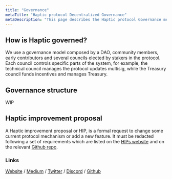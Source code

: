 ```yaml
---
title: "Governance"
metaTitle: "Haptic protocol Decentralized Governance"
metaDescription: "This page describes the Haptic protocol Governance mechanism"
---
```


## How is Haptic governed?

We use a governance model composed by a DAO, community members, early contributors and several councils elected by stakers in the protocol. Each council controls specific parts of the system, for example, the technical council manages the protocol updates multisig, while the Treasury council funds incentives and manages Treasury.

## Governance structure
WIP

## Haptic improvement proposal
A Haptic improvement proposal or HIP, is a formal request to change some current protocol mechanism or add a new feature. It must be redacted following a set of requirements which are listed on the [HIPs website](https://hips.haptic.finance) and on the relevant [Github repo](https://github.com/HapticFinance/HIPs).

### Links

[Website](https://haptic.finance) / [Medium](https://hapticfinance.medium.com/) / [Twitter](https://twitter.com/hapticfinance/) / [Discord](https://twitter.com/hapticfinance/) / [Github](https://github.com/hapticfinance/)